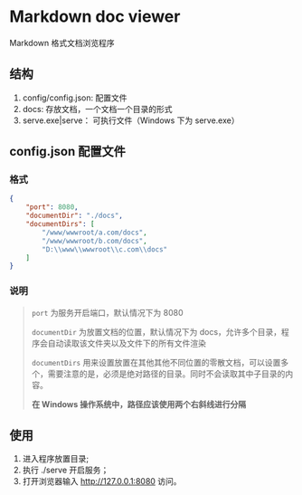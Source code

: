 # Markdown doc viewer
Markdown 格式文档浏览程序

## 结构
1. config/config.json:  配置文件
2. docs: 存放文档，一个文档一个目录的形式
3. serve.exe|serve： 可执行文件（Windows 下为 serve.exe）

## config.json 配置文件
###  格式
```json
{
    "port": 8080,
    "documentDir": "./docs",
    "documentDirs": [
        "/www/wwwroot/a.com/docs",
        "/www/wwwroot/b.com/docs",
        "D:\\www\\wwwroot\\c.com\\docs"
    ]
}
```

### 说明
> `port` 为服务开启端口，默认情况下为 8080
>
> `documentDir` 为放置文档的位置，默认情况下为 docs，允许多个目录，程序会自动读取该文件夹以及文件下的所有文件渲染
>  
> `documentDirs` 用来设置放置在其他其他不同位置的零散文档，可以设置多个，需要注意的是，必须是绝对路径的目录。同时不会读取其中子目录的内容。
>
> **在 Windows 操作系统中，路径应该使用两个右斜线进行分隔**

## 使用
1. 进入程序放置目录;
2. 执行 ./serve 开启服务；
3. 打开浏览器输入 http://127.0.0.1:8080 访问。
